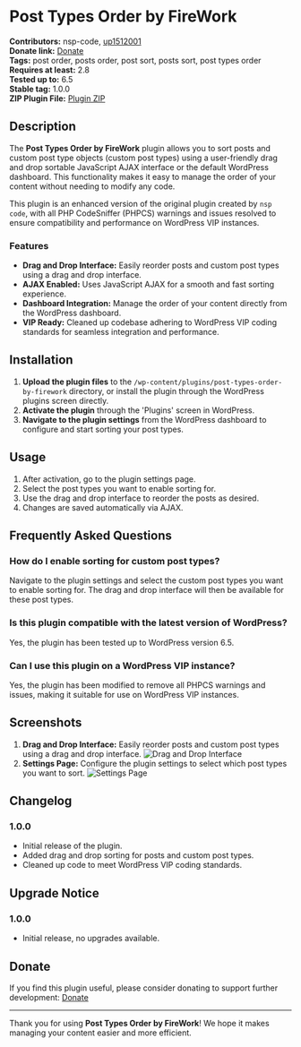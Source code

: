 # Post Types Order by FireWork

**Contributors:** nsp-code, [up1512001](https://profiles.wordpress.org/up1512001/)  <br/>
**Donate link:** [Donate](http://www.nsp-code.com/donate.php)  
**Tags:** post order, posts order, post sort, posts sort, post types order  
**Requires at least:** 2.8  
**Tested up to:** 6.5  
**Stable tag:** 1.0.0  
**ZIP Plugin File:** [Plugin ZIP](https://github.com/FireWork-Production-Private-Ltd/post-types-order/blob/main/post-types-order-by-firework.zip)

## Description

The **Post Types Order by FireWork** plugin allows you to sort posts and custom post type objects (custom post types) using a user-friendly drag and drop sortable JavaScript AJAX interface or the default WordPress dashboard. This functionality makes it easy to manage the order of your content without needing to modify any code.

This plugin is an enhanced version of the original plugin created by `nsp code`, with all PHP CodeSniffer (PHPCS) warnings and issues resolved to ensure compatibility and performance on WordPress VIP instances.

### Features

- **Drag and Drop Interface:** Easily reorder posts and custom post types using a drag and drop interface.
- **AJAX Enabled:** Uses JavaScript AJAX for a smooth and fast sorting experience.
- **Dashboard Integration:** Manage the order of your content directly from the WordPress dashboard.
- **VIP Ready:** Cleaned up codebase adhering to WordPress VIP coding standards for seamless integration and performance.

## Installation

1. **Upload the plugin files** to the `/wp-content/plugins/post-types-order-by-firework` directory, or install the plugin through the WordPress plugins screen directly.
2. **Activate the plugin** through the 'Plugins' screen in WordPress.
3. **Navigate to the plugin settings** from the WordPress dashboard to configure and start sorting your post types.

## Usage

1. After activation, go to the plugin settings page.
2. Select the post types you want to enable sorting for.
3. Use the drag and drop interface to reorder the posts as desired.
4. Changes are saved automatically via AJAX.

## Frequently Asked Questions

### How do I enable sorting for custom post types?
Navigate to the plugin settings and select the custom post types you want to enable sorting for. The drag and drop interface will then be available for these post types.

### Is this plugin compatible with the latest version of WordPress?
Yes, the plugin has been tested up to WordPress version 6.5.

### Can I use this plugin on a WordPress VIP instance?
Yes, the plugin has been modified to remove all PHPCS warnings and issues, making it suitable for use on WordPress VIP instances.

## Screenshots

1. **Drag and Drop Interface:** Easily reorder posts and custom post types using a drag and drop interface.
   ![Drag and Drop Interface](./plugins/post-types-order-by-firework/screenshot-1.png)
2. **Settings Page:** Configure the plugin settings to select which post types you want to sort.
   ![Settings Page](./plugins/post-types-order-by-firework/screenshot-2.png)

## Changelog

### 1.0.0
- Initial release of the plugin.
- Added drag and drop sorting for posts and custom post types.
- Cleaned up code to meet WordPress VIP coding standards.

## Upgrade Notice

### 1.0.0
- Initial release, no upgrades available.

## Donate

If you find this plugin useful, please consider donating to support further development: [Donate](http://www.nsp-code.com/donate.php)

---

Thank you for using **Post Types Order by FireWork**! We hope it makes managing your content easier and more efficient.

